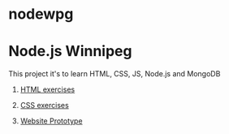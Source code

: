 # nodewpg

# Node.js Winnipeg

This project it's to learn HTML, CSS, JS, Node.js and MongoDB

1. [HTML exercises](html_exercises)

2. [CSS  exercises](css_exercises)

3. [Website Prototype](https://xd.adobe.com/view/eaeeb7e8-9cb5-425c-766b-03ccea1948fe-9cdf/?fullscreen)